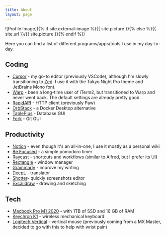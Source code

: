```yaml
---
title: About
layout: page
---
```

![Profile Image]({% if site.external-image %}{{ site.picture }}{% else %}{{ site.url }}/{{ site.picture }}{% endif %})

<p>Here you can find a list of different programs/apps/tools I use in my day-to-day.</p>

<h2>Coding</h2>

<ul class="skill-list">
  <li><a href="https://www.cursor.com/" target="_blank">Cursor</a><span> - my go-to editor (previously VSCode), although I'm slowly transitioning to <a href="https://zed.dev/" target="_blank">Zed</a>. I use it with the Tokyo Night Pro theme and JetBrains Mono font.</span></li>
	<li><a href="https://www.warp.dev/" target="_blank">Warp</a><span> - been a long-time user of iTerm2, but transitioned to Warp and never went back. The default settings are already pretty good.</span></li>
	<li><a href="https://paw.cloud/" target="_blank">RapidAPI</a><span> - HTTP client (previously Paw)</span></li>
	<li><a href="https://orbstack.dev/" target="_blank">OrbStack</a><span> - a Docker Desktop alternative</span></li>
	<li><a href="https://tableplus.com/" target="_blank">TablePlus</a><span> - Database GUI</span></li>
	<li><a href="https://git-fork.com/" target="_blank">Fork</a><span> - Git GUI</span></li>
</ul>

<h2>Productivity</h2>

<ul>
	<li><a href="https://www.notion.so/desktop" target="_blank">Notion</a><span> - even though it's an all-in-one, I use it mostly as a personal wiki</span></li>
	<li><a href="https://apps.apple.com/us/app/be-focused-focus-timer/id973130201" target="_blank">Be Focused</a><span> - a simple pomodoro timer</span></li>
	<li><a href="https://www.raycast.com/" target="_blank">Raycast</a><span> - shortcuts and workflows (similar to Alfred, but I prefer its UI)</span></li>
	<li><a href="https://rectangleapp.com/" target="_blank">Rectangle</a><span> - window manager</span></li>
	<li><a href="https://www.grammarly.com/" target="_blank">Grammarly</a><span> - improve my writing</span></li>
	<li><a href="https://www.deepl.com/en/translator" target="_blank">DeepL</a><span> - translator</span></li>
	<li><a href="">Shotter</a><span>- quickly screenshots editor</span></li>
	<li><a href="https://excalidraw.com/" target="_blank">Excalidraw</a><span> - drawing and sketching</span></li>
	</ul>

<h2>Tech</h2>

<ul>
	<li><a href="https://support.apple.com/es-es/111883" target="_blank">Macbook Pro M1 2020</a><span> - with 1TB of SSD and 16 GB of RAM</span></li>
	<li><a href="https://www.keychron.com/products/keychron-k1-wireless-mechanical-keyboard" target="_blank">Keychron K1</a><span> - wireless mechanical keyboard</span></li>
	<li><a href="https://www.logitech.com/es-es/products/mice/mx-vertical-ergonomic-mouse.910-005448.html" target="_blank">Logitech Vertical</a><span> - vertical mouse (previously coming from a MX Master, decided to go with this to help with wrist pain)</span></li>
</ul>
